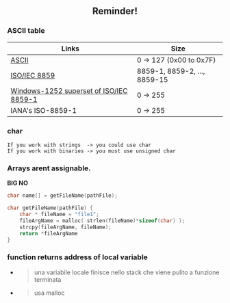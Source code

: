 <h2 align="center">Reminder!</h2>

### ASCII table

| Links | Size |
| ------------- | ------------- |
| [ASCII](https://en.wikipedia.org/wiki/ASCII)  | 0 -> 127 (0x00 to 0x7F)  |
| [ISO/IEC 8859](https://en.wikipedia.org/wiki/ISO/IEC_8859) | 8859-1, 8859-2, ..., 8859-15  |
| [Windows-1252 superset of ISO/IEC 8859-1](https://en.wikipedia.org/wiki/Windows-1252) | 0 -> 255 |
| IANA's ISO-8859-1 | 0 -> 255 |



### char
```
If you work with strings  -> you could use char
If you work with binaries -> you must use unsigned char
```
### Arrays arent assignable.

**BIG NO**
```c
char name[] = getFileName(pathFile);

char getFileName(pathFile) {
    char * fileName = "file1";
    fileArgName = malloc( strlen(fileName)*sizeof(char) );
    strcpy(fileArgName, fileName);
    return *fileArgName
}
```


### function returns address of local variable

- > una variabile locale finisce nello stack che viene pulito a funzione terminata
- > usa malloc

